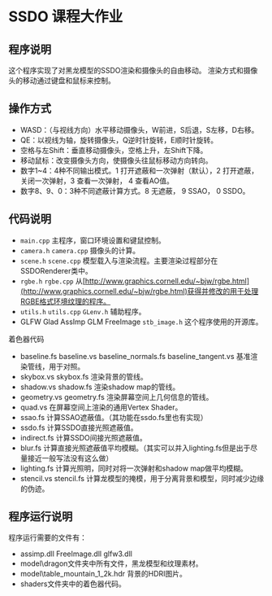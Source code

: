 # SSDO 课程大作业

## 程序说明

这个程序实现了对黑龙模型的SSDO渲染和摄像头的自由移动。
渲染方式和摄像头的移动通过键盘和鼠标来控制。

## 操作方式

+ WASD：（与视线方向）水平移动摄像头，W前进，S后退，S左移，D右移。
+ QE：以视线为轴，旋转摄像头，Q逆时针旋转，E顺时针旋转。
+ 空格与左Shift：垂直移动摄像头，空格上升，左Shift下降。
+ 移动鼠标：改变摄像头方向，使摄像头往鼠标移动方向转向。
+ 数字1~4：4种不同输出模式。1 打开遮蔽和一次弹射（默认），2 打开遮蔽，关闭一次弹射，3 查看一次弹射， 4 查看AO值。
+ 数字8、9、0：3种不同遮蔽计算方式。8 无遮蔽， 9 SSAO， 0 SSDO。

## 代码说明

+ `main.cpp` 主程序，窗口环境设置和键鼠控制。
+ `camera.h` `camera.cpp` 摄像头的计算。
+ `scene.h` `scene.cpp` 模型载入与渲染流程。主要渲染过程部分在SSDORenderer类中。
+ `rgbe.h` `rgbe.cpp` 从[http://www.graphics.cornell.edu/~bjw/rgbe.html](http://www.graphics.cornell.edu/~bjw/rgbe.html)获得并修改的用于处理RGBE格式环境纹理的程序。
+ `utils.h` `utils.cpp` `GLenv.h` 辅助程序。
+ GLFW Glad AssImp GLM FreeImage `stb_image.h` 这个程序使用的开源库。

着色器代码

+ baseline.fs baseline.vs baseline_normals.fs baseline_tangent.vs 基准渲染管线，用于对照。
+ skybox.vs skybox.fs 渲染背景的管线。
+ shadow.vs shadow.fs 渲染shadow map的管线。
+ geometry.vs geometry.fs 渲染屏幕空间上几何信息的管线。
+ quad.vs 在屏幕空间上渲染的通用Vertex Shader。
+ ssao.fs 计算SSAO遮蔽值。（其功能在ssdo.fs里也有实现）
+ ssdo.fs 计算SSDO直接光照遮蔽值。
+ indirect.fs 计算SSDO间接光照遮蔽值。
+ blur.fs 计算直接光照遮蔽值平均模糊。（其实可以并入lighting.fs但是出于尽量接近一般写法没有这么做）
+ lighting.fs 计算光照明，同时对将一次弹射和shadow map做平均模糊。
+ stencil.vs stencil.fs 计算龙模型的掩模，用于分离背景和模型，同时减少边缘的伪迹。

## 程序运行说明

程序运行需要的文件有：

+ assimp.dll FreeImage.dll glfw3.dll
+ model\dragon文件夹中所有文件，黑龙模型和纹理素材。
+ model\table_mountain_1_2k.hdr 背景的HDRI图片。
+ shaders文件夹中的着色器代码。
